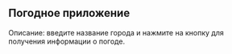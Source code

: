 ## Погодное приложение

Описание: введите название города и нажмите на кнопку для получения информации о погоде.